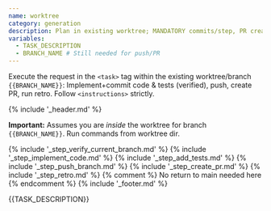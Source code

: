 ```yaml
---
name: worktree
category: generation
description: Plan in existing worktree; MANDATORY commits/step, PR creation.
variables:
  - TASK_DESCRIPTION
  - BRANCH_NAME # Still needed for push/PR
---
```


<goal>Execute the request in the `<task>` tag within the existing worktree/branch `{{BRANCH_NAME}}`: Implement+commit code & tests (verified), push, create PR, run retro. Follow `<instructions>` strictly.</goal>

<instructions>
{% include '_header.md' %}

**Important:** Assumes you are _inside_ the worktree for branch `{{BRANCH_NAME}}`. Run commands from worktree dir.

{% include '_step_verify_current_branch.md' %}
{% include '_step_implement_code.md' %}
{% include '_step_add_tests.md' %}
{% include '_step_push_branch.md' %}
{% include '_step_create_pr.md' %}
{% include '_step_retro.md' %}
{% comment %} No return to main needed here {% endcomment %}
{% include '_footer.md' %}
</instructions>

<task>
{{TASK_DESCRIPTION}}
</task>
